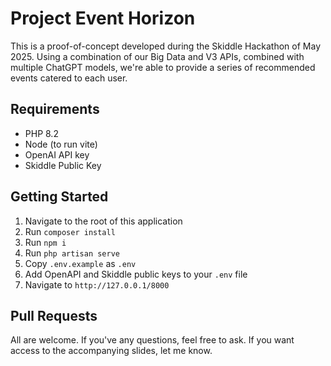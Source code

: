 # Project Event Horizon

This is a proof-of-concept developed during the Skiddle Hackathon of May 2025. Using a combination of our Big Data
and V3 APIs, combined with multiple ChatGPT models, we're able to provide a series of recommended events catered to
each user.

## Requirements
- PHP 8.2
- Node (to run vite)
- OpenAI API key
- Skiddle Public Key

## Getting Started
1. Navigate to the root of this application
2. Run `composer install`
3. Run `npm i`
4. Run `php artisan serve` 
5. Copy `.env.example` as `.env`
6. Add OpenAPI and Skiddle public keys to your `.env` file
7. Navigate to `http://127.0.0.1/8000`

## Pull Requests
All are welcome. If you've any questions, feel free to ask. If you want access to the accompanying slides, let me know.
